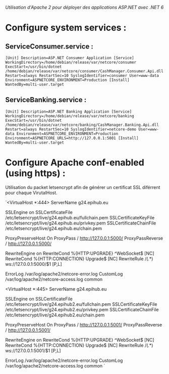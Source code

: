 *Utilisation d'Apache 2 pour déployer des applications ASP.NET avec .NET 6*

# Configure system services :

## ServiceConsumer.service :

`[Unit]
Description=ASP.NET Consumer Application
[Service]
WorkingDirectory=/home/debian/release/var/netcore/consumer
ExecStart=/usr/bin/dotnet /home/debian/release/var/netcore/consumer/CashManager.Consumer.Api.dll
Restart=always
RestartSec=10
SyslogIdentifier=consumer
User=www-data
Environment=ASPNETCORE_ENVIRONMENT=Production
[Install]
WantedBy=multi-user.target`

## ServiceBanking.service :

`[Unit]
Description=ASP.NET Banking Application
[Service]
WorkingDirectory=/home/debian/release/var/netcore/banking
ExecStart=/usr/bin/dotnet /home/debian/release/var/netcore/banking/CashManager.Banking.Api.dll
Restart=always
RestartSec=10
SyslogIdentifier=netcore-demo
User=www-data
Environment=ASPNETCORE_ENVIRONMENT=Production
Environment=ASPNETCORE_URLS=http://127.0.0.1:5001
[Install]
WantedBy=multi-user.target`

# Configure Apache conf-enabled (using https) :

Utilisation du packet letsencrypt afin de générer un certificat SSL diférrent pour chaque VirutalHost.

`<VirtualHost *:444>
   ServerName g24.epihub.eu

   SSLEngine on
   SSLCertificateFile /etc/letsencrypt/live/g24.epihub.eu/fullchain.pem
   SSLCertificateKeyFile /etc/letsencrypt/live/g24.epihub.eu/privkey.pem
   SSLCertificateChainFile /etc/letsencrypt/live/g24.epihub.eu/chain.pem

   ProxyPreserveHost On
   ProxyPass / http://127.0.0.1:5000/
   ProxyPassReverse / http://127.0.0.1:5000/

   RewriteEngine on
   RewriteCond %{HTTP:UPGRADE} ^WebSocket$ [NC]
   RewriteCond %{HTTP:CONNECTION} Upgrade$ [NC]
   RewriteRule /(.*) ws://127.0.0.1:5000/$1 [P,L]

   ErrorLog /var/log/apache2/netcore-error.log
   CustomLog /var/log/apache2/netcore-access.log common
</VirtualHost>

<VirtualHost *:445>
   ServerName g24.epihub.eu

   SSLEngine on
   SSLCertificateFile /etc/letsencrypt/live/g24.epihub2.eu/fullchain.pem
   SSLCertificateKeyFile /etc/letsencrypt/live/g24.epihub2.eu/privkey.pem
   SSLCertificateChainFile /etc/letsencrypt/live/g24.epihub2.eu/chain.pem

   ProxyPreserveHost On
   ProxyPass / http://127.0.0.1:5001/
   ProxyPassReverse / http://127.0.0.1:5001/

   RewriteEngine on
   RewriteCond %{HTTP:UPGRADE} ^WebSocket$ [NC]
   RewriteCond %{HTTP:CONNECTION} Upgrade$ [NC]
   RewriteRule /(.*) ws://127.0.0.1:5001/$1 [P,L]

   ErrorLog /var/log/apache2/netcore-error.log
   CustomLog /var/log/apache2/netcore-access.log common
</VirtualHost>`